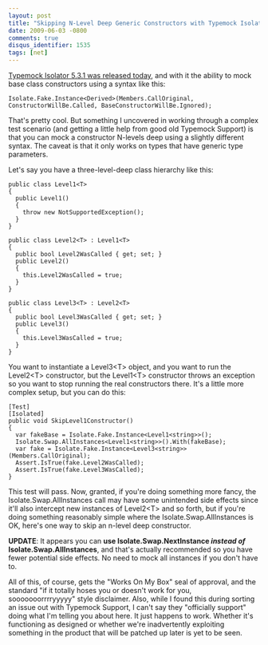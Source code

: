 ```yaml
---
layout: post
title: "Skipping N-Level Deep Generic Constructors with Typemock Isolator"
date: 2009-06-03 -0800
comments: true
disqus_identifier: 1535
tags: [net]
---
```

[Typemock Isolator 5.3.1 was released
today](http://blog.typemock.com/2009/06/typemock-isolator-531-is-out.html),
and with it the ability to mock base class constructors using a syntax
like this:

    Isolate.Fake.Instance<Derived>(Members.CallOriginal, ConstructorWillBe.Called, BaseConstructorWillBe.Ignored);

That's pretty cool. But something I uncovered in working through a
complex test scenario (and getting a little help from good old Typemock
Support) is that you can mock a constructor N-levels deep using a
slightly different syntax. The caveat is that it only works on types
that have generic type parameters.

Let's say you have a three-level-deep class hierarchy like this:

    public class Level1<T>
    {
      public Level1()
      {
        throw new NotSupportedException();
      }
    }

    public class Level2<T> : Level1<T>
    {
      public bool Level2WasCalled { get; set; }
      public Level2()
      {
        this.Level2WasCalled = true;
      }
    }

    public class Level3<T> : Level2<T>
    {
      public bool Level3WasCalled { get; set; }
      public Level3()
      {
        this.Level3WasCalled = true;
      }
    }

You want to instantiate a Level3\<T\> object, and you want to run the
Level2\<T\> constructor, but the Level1\<T\> constructor throws an
exception so you want to stop running the real constructors there. It's
a little more complex setup, but you can do this:

    [Test]
    [Isolated]
    public void SkipLevel1Constructor()
    {
      var fakeBase = Isolate.Fake.Instance<Level1<string>>();
      Isolate.Swap.AllInstances<Level1<string>>().With(fakeBase);
      var fake = Isolate.Fake.Instance<Level3<string>>(Members.CallOriginal);
      Assert.IsTrue(fake.Level2WasCalled);
      Assert.IsTrue(fake.Level3WasCalled);
    }

This test will pass. Now, granted, if you're doing something more fancy,
the Isolate.Swap.AllInstances call may have some unintended side effects
since it'll also intercept new instances of Level2\<T\> and so forth,
but if you're doing something reasonably simple where the
Isolate.Swap.AllInstances is OK, here's one way to skip an n-level deep
constructor.

**UPDATE**: It appears you can **use Isolate.Swap.NextInstance *instead
of* Isolate.Swap.AllInstances**, and that's actually recommended so you
have fewer potential side effects. No need to mock all instances if you
don't have to.

All of this, of course, gets the "Works On My Box" seal of approval, and
the standard "if it totally hoses you or doesn't work for you,
sooooooorrrryyyyy" style disclaimer. Also, while I found this during
sorting an issue out with Typemock Support, I can't say they "officially
support" doing what I'm telling you about here. It just happens to work.
Whether it's functioning as designed or whether we're inadvertently
exploiting something in the product that will be patched up later is yet
to be seen.
